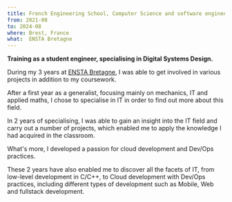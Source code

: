 ```yaml
---
title: French Engineering School, Computer Science and software engineering specialty
from: 2021-08
to: 2024-08
where: Brest, France
what:  ENSTA Bretagne
---
```


**Training as a student engineer, specialising in Digital Systems Design.**

During my 3 years at [ENSTA Bretagne](https://ensta-bretagne.fr), I was able to get involved in various projects in addition to my coursework.

After a first year as a generalist, focusing mainly on mechanics, IT and applied maths, I chose to specialise in IT in order to find out more about this field.

In 2 years of specialising, I was able to gain an insight into the IT field and carry out a number of projects, which enabled me to apply the knowledge I had acquired in the classroom.

What's more, I developed a passion for cloud development and Dev/Ops practices.

These 2 years have also enabled me to discover all the facets of IT, from low-level development in C/C++, to Cloud development with Dev/Ops practices, including different types of development such as Mobile, Web and fullstack development.

